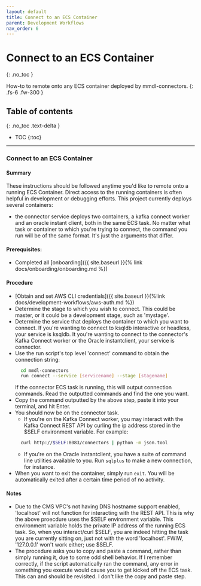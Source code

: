 ```yaml
---
layout: default
title: Connect to an ECS Container
parent: Development Workflows
nav_order: 6
---
```


# Connect to an ECS Container
{: .no_toc }

How-to to remote onto any ECS container deployed by mmdl-connectors.
{: .fs-6 .fw-300 }

## Table of contents
{: .no_toc .text-delta }

- TOC
{:toc}

---

### Connect to an ECS Container

#### Summary
These instructions should be followed anytime you'd like to remote onto a running ECS Container.  Direct access to the running containers is often helpful in development or debugging efforts.  This project currently deploys several containers:
- the connector service deploys two containers, a kafka connect worker and an oracle instant client, both in the same ECS task.
No matter what task or container to which you're trying to connect, the command you run will be of the same format.  It's just the arguments that differ.

#### Prerequisites:
- Completed all [onboarding]({{ site.baseurl }}{% link docs/onboarding/onboarding.md %})

#### Procedure
- [Obtain and set AWS CLI credentials]({{ site.baseurl }}{%link docs/development-workflows/aws-auth.md %})
- Determine the stage to which you wish to connect.  This could be master, or it could be a development stage, such as 'mystage'.
- Determine the service that deploys the container to which you want to connect.  If you're wanting to connect to ksqldb interactive or headless, your service is ksqldb.  It you're wanting to connect to the connector's Kafka Connect worker or the Oracle instantclient, your service is connector.
- Use the run script's top level 'connect' command to obtain the connection string:
  ```bash
    cd mmdl-connectors
    run connect --service [servicename] --stage [stagename]
  ```
  If the connector ECS task is running, this will output connection commands.  Read the outputted commands and find the one you want.
- Copy the command outputted by the above step, paste it into your terminal, and hit Enter.
- You should now be on the connector task.  
  - If you're on the Kafka Connect worker, you may interact with the Kafka Connect REST API by curling the ip address stored in the $SELF environment variable.  For example:
  ```bash
    curl http://$SELF:8083/connectors | python -m json.tool
  ```
  - If you're on the Oracle instantclient, you have a suite of command line utilities available to you.  Run `sqlplus` to make a new connection, for instance.
- When you want to exit the container, simply run `exit`.  You will be automatically exited after a certain time period of no activity.

#### Notes
- Due to the CMS VPC's not having DNS hostname support enabled, 'localhost' will not function for interacting with the REST API.  This is why the above proecdure uses the $SELF environment variable.  This environment variable holds the private IP address of the running ECS task.  So, when you interact/curl $SELF, you are indeed hitting the task you are currently sitting on, just not with the word 'localhost'.  FWIW, '127.0.0.1' won't work either; use $SELF.
- The procedure asks you to copy and paste a command, rather than simply running it, due to some odd shell behavior.  If I remember correctly, if the script automatically ran the command, any error in something you execute would cause you to get kicked off the ECS task.  This can and should be revisited.  I don't like the copy and paste step.
